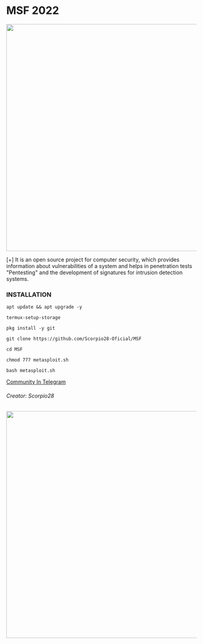 # MSF 2022
<p align="center">
	<img src="https://i.imgur.com/AjYrodX.jpeg" width="600px" hight="100px">
</p>
[+] It is an open source project for computer security, which provides information about vulnerabilities of a system and helps in penetration tests "Pentesting" and the development of signatures for intrusion detection systems.

### INSTALLATION

```
apt update && apt upgrade -y

termux-setup-storage

pkg install -y git

git clone https://github.com/Scorpio28-Oficial/MSF

cd MSF

chmod 777 metasploit.sh

bash metasploit.sh
```



<a href="https://t.me/Informatic_in_Termux">Community In Telegram</a></a>


###### Creator: Scorpio28

<p align="center">
	<img src="https://i.imgur.com/VL5Kp6B.png" width="600px" hight="100px">
</p>
